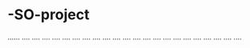 # -SO-project
......
....
....
....
....
....
....
....
....
....
....
....
....
....
....
....
....
....
....
....
....
....
....

